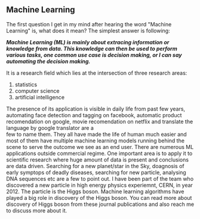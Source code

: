 ## Machine Learning 

The first question I get in my mind after hearing the word "Machine Learning" is, what does it mean? The simplest answer is following: 

***Machine Learning (ML) is mainly about extracing information or knowledge from data. This knowledge can then be 
used to perform various tasks, one common use case is decision making, or I can say automating the decision making.***


It is a research field which lies at the intersection of three research areas: 

1. statistics 
2. computer science 
3. artificial intelligence 

The presence of its application is visible in daily life from past few years, automating face detection and tagging on facebook, 
automatic product recomendation on google, movie recomendation on netflix and translate the language by google translator are a  
few to name them. They all have made the life of human much easier and most of them have multiple machine learning models running 
behind the scene to serve the outcome we see as an end user. There are numerous ML applications outside commercial regime. One important 
area is to apply it to scientific research where huge amount of data is present and conclusions are data driven. Searching for a new 
planet/star in the Sky, doagnosis of early symptops of deadly diseases, searching for new particle, analysing DNA sequences etc are a 
few to point out. I have been part of the team who discovered a new particle in high energy physics experiemnt, CERN, in year 2012. 
The particle is the Higgs boson. Machine learning algorithms have played a big role in discovery of the Higgs boson. You can read 
more about discovery of Higgs boson from these journal publications and also reach me to discuss more about it. 





